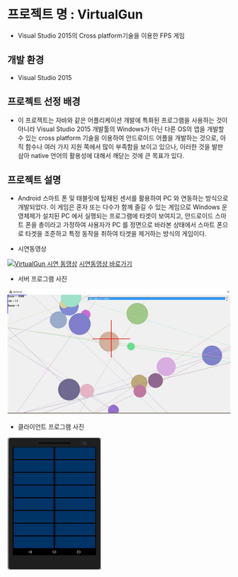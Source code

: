 # 프로젝트 명 : VirtualGun
* Visual Studio 2015의 Cross platform기술을 이용한 FPS 게임

## 개발 환경
* Visual Studio 2015

## 프로젝트 선정 배경
* 이 프로젝트는 자바와 같은 어플리케이션 개발에 특화된 프로그램을 사용하는 것이 아니라 
Visual Studio 2015 개발툴의 Windows가 아닌 다른 OS의 앱을 개발할 수 있는 cross platform 기술을 
이용하여 안드로이드 어플을 개발하는 것으로, 
아직 함수나 여러 가지 지원 쪽에서 많이 부족함을 보이고 있으나, 
이러한 것을 발판 삼아 native 언어의 활용성에 대해서 깨닫는 것에 큰 목표가 있다. 

## 프로젝트 설명
* Android 스마트 폰 및 태블릿에 탑재된 센서를 활용하여 PC 와 연동하는 방식으로 개발되었다. 
이 게임은 혼자 또는 다수가 함께 즐길 수 있는 게임으로 Windows 운영체제가 설치된 PC 에서 실행되는 프로그램에 타겟이 보여지고, 
안드로이드 스마트 폰을 총이라고 가정하여 사용자가 PC 를 정면으로 바라본 상태에서 스마트 폰으로 타겟을 조준하고 특정 동작을 취하여 타겟을 제거하는 방식의 게임이다.

* 시연동영상

[![VirtualGun 시연 동영상](http://img.youtube.com/vi/hC6w2bgZjSc/0.jpg)](https://youtu.be/hC6w2bgZjSc)
[시연동영상 바로가기](https://youtu.be/hC6w2bgZjSc)

* 서버 프로그램 사진

![server](./img/server.jpg)

* 클라이언트 프로그램 사진

![client](./img/client.jpg)
